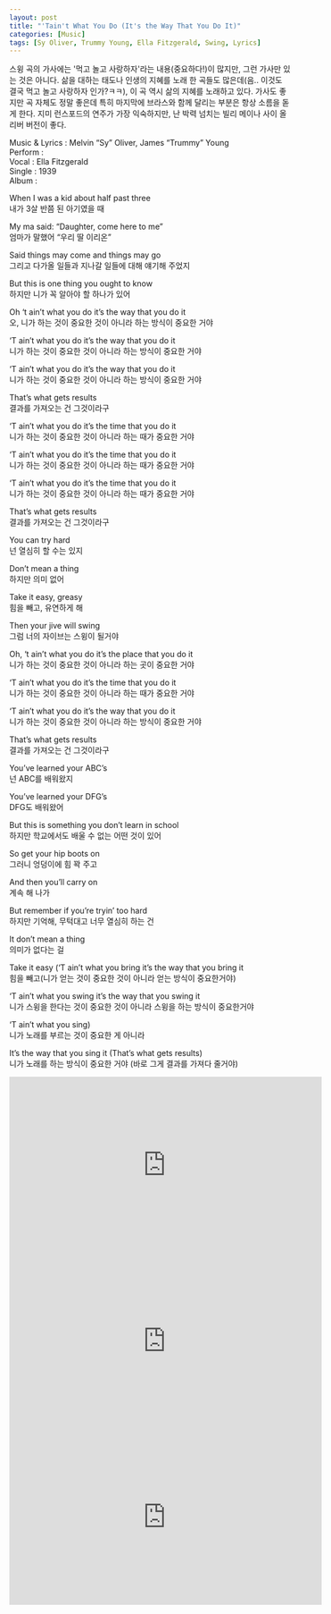 ```yaml
---
layout: post
title: "'Tain't What You Do (It's the Way That You Do It)"
categories: [Music]
tags: [Sy Oliver, Trummy Young, Ella Fitzgerald, Swing, Lyrics]
---
```


스윙 곡의 가사에는 '먹고 놀고 사랑하자'라는 내용(중요하다!)이 많지만, 그런 가사만 있는 것은 아니다. 삶을 대하는 태도나 인생의 지혜를 노래 한 곡들도 많은데(음.. 이것도 결국 먹고 놀고 사랑하자 인가?ㅋㅋ), 이 곡 역시 삶의 지혜를 노래하고 있다. 가사도 좋지만 곡 자체도 정말 좋은데 특히 마지막에 브라스와 함께 달리는 부분은 항상 소름을 돋게 한다. 지미 런스포드의 연주가 가장 익숙하지만, 난 박력 넘치는 빌리 메이나 사이 올리버 버전이 좋다.

Music & Lyrics : Melvin “Sy” Oliver, James “Trummy” Young  
Perform :   
Vocal : Ella Fitzgerald  
Single : 1939  
Album :  

When I was a kid about half past three  
내가 3살 반쯤 된 아기였을 때  

My ma said: “Daughter, come here to me”  
엄마가 말했어 “우리 딸 이리온”  

Said things may come and things may go  
그리고 다가올 일들과 지나갈 일들에 대해 얘기해 주었지  

But this is one thing you ought to know  
하지만 니가 꼭 알아야 할 하나가 있어  

Oh ‘t ain’t what you do it’s the way that you do it  
오, 니가 하는 것이 중요한 것이 아니라 하는 방식이 중요한 거야  

‘T ain’t what you do it’s the way that you do it  
니가 하는 것이 중요한 것이 아니라 하는 방식이 중요한 거야  

‘T ain’t what you do it’s the way that you do it  
니가 하는 것이 중요한 것이 아니라 하는 방식이 중요한 거야  

That’s what gets results  
결과를 가져오는 건 그것이라구  

‘T ain’t what you do it’s the time that you do it  
니가 하는 것이 중요한 것이 아니라 하는 때가 중요한 거야  

‘T ain’t what you do it’s the time that you do it  
니가 하는 것이 중요한 것이 아니라 하는 때가 중요한 거야  

‘T ain’t what you do it’s the time that you do it  
니가 하는 것이 중요한 것이 아니라 하는 때가 중요한 거야  

That’s what gets results  
결과를 가져오는 건 그것이라구  

You can try hard  
넌 열심히 할 수는 있지  

Don’t mean a thing  
하지만 의미 없어  

Take it easy, greasy  
힘을 빼고, 유연하게 해  

Then your jive will swing  
그럼 너의 자이브는 스윙이 될거야  

Oh, ‘t ain’t what you do it’s the place that you do it  
니가 하는 것이 중요한 것이 아니라 하는 곳이 중요한 거야  

‘T ain’t what you do it’s the time that you do it  
니가 하는 것이 중요한 것이 아니라 하는 때가 중요한 거야  

‘T ain’t what you do it’s the way that you do it  
니가 하는 것이 중요한 것이 아니라 하는 방식이 중요한 거야  

That’s what gets results  
결과를 가져오는 건 그것이라구  

You’ve learned your ABC’s  
넌 ABC를 배워왔지  

You’ve learned your DFG’s  
DFG도 배워왔어  

But this is something you don’t learn in school  
하지만 학교에서도 배울 수 없는 어떤 것이 있어  

So get your hip boots on  
그러니 엉덩이에 힘 꽉 주고  

And then you’ll carry on  
계속 해 나가  

But remember if you’re tryin’ too hard  
하지만 기억해, 무턱대고 너무 열심히 하는 건  

It don’t mean a thing  
의미가 없다는 걸  

Take it easy (‘T ain’t what you bring it’s the way that you bring it  
힘을 빼고(니가 얻는 것이 중요한 것이 아니라 얻는 방식이 중요한거야)  

‘T ain’t what you swing it’s the way that you swing it  
니가 스윙을 한다는 것이 중요한 것이 아니라 스윙을 하는 방식이 중요한거야  

‘T ain’t what you sing)  
니가 노래를 부르는 것이 중요한 게 아니라  

It’s the way that you sing it (That’s what gets results)  
니가 노래를 하는 방식이 중요한 거야 (바로 그게 결과를 가져다 줄거야)  

<iframe width="560" height="315" src="https://www.youtube.com/embed/1SkoD2CIakQ" title="YouTube video player" frameborder="0" allow="accelerometer; autoplay; clipboard-write; encrypted-media; gyroscope; picture-in-picture" allowfullscreen></iframe>

<iframe width="560" height="315" src="https://www.youtube.com/embed/mVZYM7fXNiw" title="YouTube video player" frameborder="0" allow="accelerometer; autoplay; clipboard-write; encrypted-media; gyroscope; picture-in-picture" allowfullscreen></iframe>

<iframe width="560" height="315" src="https://www.youtube.com/embed/xJ3am1qB2xA" title="YouTube video player" frameborder="0" allow="accelerometer; autoplay; clipboard-write; encrypted-media; gyroscope; picture-in-picture" allowfullscreen></iframe>